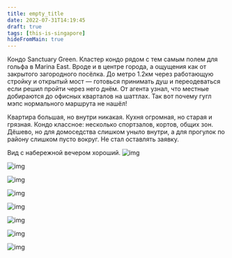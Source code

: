 ```yaml
---
title: empty_title
date: 2022-07-31T14:19:45
draft: true
tags: [this-is-singapore]
hideFromMain: true
---
```



Кондо Sanctuary Green. Кластер кондо рядом с тем самым полем для гольфа в Marina East. Вроде и в центре города, а ощущения как от закрытого загородного посёлка. До метро 1.2км через работающую стройку и открытый мост — готовься принимать душ и переодеваться если решил пройти через него днём. От агента узнал, что местные добираются до офисных кварталов на шаттлах. Так вот почему гугл мэпс нормального маршрута не нашёл!

Квартира большая, но внутри никакая. Кухня огромная, но старая и грязная. Кондо классное: несколько спортзалов, кортов, общих зон. Дёшево, но для домоседства слишком уныло внутри, а для прогулок по району слишком пусто вокруг. Не стал оставлять заявку.

Вид с набережной вечером хороший.
![img](/images/this-is-singapore/photos/photo_46@31-07-2022_14-19-45.jpg#center)

![img](/images/this-is-singapore/photos/photo_47@31-07-2022_14-19-45.jpg#center)

![img](/images/this-is-singapore/photos/photo_48@31-07-2022_14-19-45.jpg#center)

![img](/images/this-is-singapore/photos/photo_49@31-07-2022_14-19-45.jpg#center)

![img](/images/this-is-singapore/photos/photo_50@31-07-2022_14-19-45.jpg#center)

![img](/images/this-is-singapore/photos/photo_52@31-07-2022_14-19-45.jpg#center)

![img](/images/this-is-singapore/photos/photo_51@31-07-2022_14-19-45.jpg#center)

![img](/images/this-is-singapore/photos/photo_53@31-07-2022_14-19-45.jpg#center)
